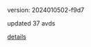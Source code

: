 version: 2024010502-f9d7

updated 37 avds

[details](https://github.com/0x74f917491bfa7ebfa379/ali_avd_db/blob/master/change_log/2024/01/05/02/f9d7.txt)